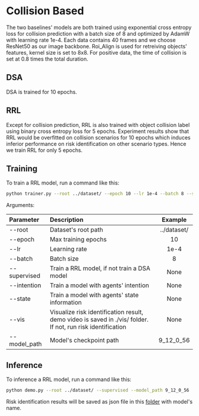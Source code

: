 # Collision Based
The two baselines' models are both trained using exponential cross entropy loss for collision prediction with a batch size of 8 and optimized by AdamW with learning rate 1e-4. Each data contains 40 frames and we choose ResNet50 as our image backbone. Roi_Align is used for retreiving objects' features, kernel size is set to 8x8. For positive data, the time of collision is set at 0.8 times the total duration.

## DSA
DSA is trained for 10 epochs.

## RRL
Except for collision prediction, RRL is also trained with object collision label using binary cross entropy loss for 5 epochs. Experiment results show that RRL would be overfitted on collision scenarios for 10 epochs which induces inferior performance on risk identification on other scenario types. Hence we train RRL for only 5 epochs.

## Training
To train a RRL model, run a command like this:
```bash
python trainer.py --root ../dataset/ --epoch 10 --lr 1e-4 --batch 8 --supervised
```
Arguments: 

| Parameter     | Description                                          | Example       |
| :-------------| :--------------------------------------------------- | :-----------: |
| --root        | Dataset's root path                                  | ../dataset/   |
| --epoch       | Max training epochs                                  | 10            |
| --lr          | Learning rate                                        |     1e-4      |
| --batch       | Batch size                                           |    8          |
| --supervised  | Train a RRL model, if not train a DSA model          |    None       |
| --intention   | Train a model with agents' intention                 |    None       |
| --state       | Train a model with agents' state information         |    None       |
| --vis         | Visualize risk identification result, demo video is saved in ./vis/ folder. If not, run risk identification           |    None       |
| --model_path  | Model's checkpoint path                              | 9_12_0_56     |

## Inference
To inference a RRL model, run a command like this:
```bash
python demo.py --root ../dataset/ --supervised --model_path 9_12_0_56
```
Risk identification results will be saved as json file in this [folder](../../Risk_identification_tool/model/) with model's name.